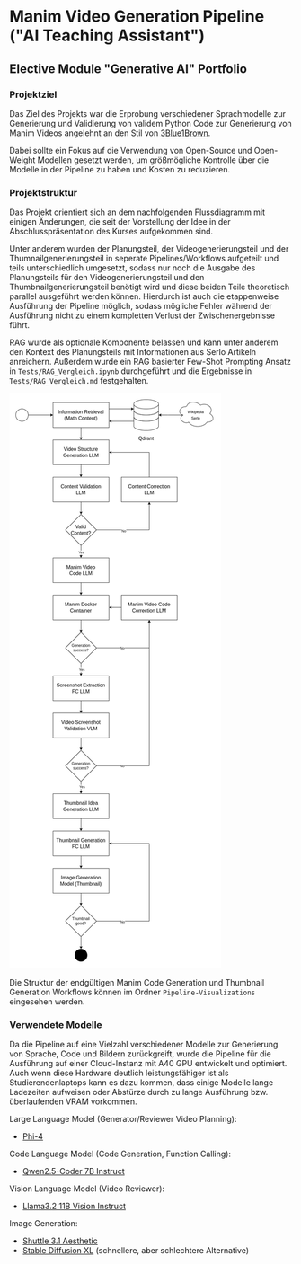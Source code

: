 # Manim Video Generation Pipeline ("AI Teaching Assistant")
## Elective Module "Generative AI" Portfolio

### Projektziel
Das Ziel des Projekts war die Erprobung verschiedener Sprachmodelle zur Generierung und Validierung von validem Python Code zur Generierung von Manim Videos angelehnt an den Stil von [3Blue1Brown](https://www.youtube.com/c/3blue1brown).

Dabei sollte ein Fokus auf die Verwendung von Open-Source und Open-Weight Modellen gesetzt werden, um größmögliche Kontrolle über die Modelle in der Pipeline zu haben und Kosten zu reduzieren.

### Projektstruktur
Das Projekt orientiert sich an dem nachfolgenden Flussdiagramm mit einigen Änderungen, die seit der Vorstellung der Idee in der Abschlusspräsentation des Kurses aufgekommen sind.

Unter anderem wurden der Planungsteil, der Videogenerierungsteil und der Thumnailgenerierungsteil in seperate Pipelines/Workflows aufgeteilt und teils unterschiedlich umgesetzt, sodass nur noch die Ausgabe des Planungsteils für den Videogenerierungsteil und den Thumbnailgenerierungsteil benötigt wird und diese beiden Teile theoretisch parallel ausgeführt werden können. Hierdurch ist auch die etappenweise Ausführung der Pipeline möglich, sodass mögliche Fehler während der Ausführung nicht zu einem kompletten Verlust der Zwischenergebnisse führt.

RAG wurde als optionale Komponente belassen und kann unter anderem den Kontext des Planungsteils mit Informationen aus Serlo Artikeln anreichern. Außerdem wurde ein RAG basierter Few-Shot Prompting Ansatz in `Tests/RAG_Vergleich.ipynb` durchgeführt und die Ergebnisse in `Tests/RAG_Vergleich.md` festgehalten.

![Flow](Assets/Images/FlowChart.png)

Die Struktur der endgültigen Manim Code Generation und Thumbnail Generation Workflows können im Ordner `Pipeline-Visualizations` eingesehen werden.

### Verwendete Modelle
Da die Pipeline auf eine Vielzahl verschiedener Modelle zur Generierung von Sprache, Code und Bildern zurückgreift, wurde die Pipeline für die Ausführung auf einer Cloud-Instanz mit A40 GPU entwickelt und optimiert. Auch wenn diese Hardware deutlich leistungsfähiger ist als Studierendenlaptops kann es dazu kommen, dass einige Modelle lange Ladezeiten aufweisen oder Abstürze durch zu lange Ausführung bzw. überlaufenden VRAM vorkommen.

Large Language Model (Generator/Reviewer Video Planning):
- [Phi-4](https://huggingface.co/microsoft/phi-4)

Code Language Model (Code Generation, Function Calling):
- [Qwen2.5-Coder 7B Instruct](https://huggingface.co/Qwen/Qwen2.5-Coder-7B-Instruct)

Vision Language Model (Video Reviewer):
- [Llama3.2 11B Vision Instruct](https://huggingface.co/meta-llama/Llama-3.2-11B-Vision-Instruct)

Image Generation:
- [Shuttle 3.1 Aesthetic](https://huggingface.co/shuttleai/shuttle-3.1-aesthetic)
- [Stable Diffusion XL](https://huggingface.co/stabilityai/stable-diffusion-xl-base-1.0)  (schnellere, aber schlechtere Alternative)